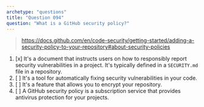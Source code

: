 ```yaml
---
archetype: "questions"
title: "Question 094"
question: "What is a GitHub security policy?"
---
```


> https://docs.github.com/en/code-security/getting-started/adding-a-security-policy-to-your-repository#about-security-policies
1. [x] It's a document that instructs users on how to responsibly report security vulnerabilities in a project. It's typically defined in a `SECURITY.md` file in a repository.
1. [ ] It's a tool for automatically fixing security vulnerabilities in your code.
1. [ ] It's a feature that allows you to encrypt your repository.
1. [ ] A GitHub security policy is a subscription service that provides antivirus protection for your projects.
